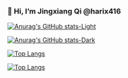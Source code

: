 ### 👋 Hi, I’m Jingxiang Qi @harix416

<!-- GitHub Stats Card -->
<!-- light mode -->
[![Anurag's GitHub stats-Light](https://github-readme-stats.vercel.app/api?username=harix416&show_icons=true&theme=transparent&count_private=true&card_width=470#gh-light-mode-only)](https://github.com/anuraghazra/github-readme-stats#gh-light-mode-only)
<!-- dark mode -->
[![Anurag's GitHub stats-Dark](https://github-readme-stats.vercel.app/api?username=harix416&show_icons=true&theme=github_dark&count_private=true&card_width=470#gh-dark-mode-only)](https://github.com/anuraghazra/github-readme-stats#gh-dark-mode-only)

<!-- Top languages -->
<!-- light mode -->
[![Top Langs](https://github-readme-stats.vercel.app/api/top-langs/?username=harix416&layout=compact&theme=transparent&count_private=true&card_width=470#gh-light-mode-only)](https://github.com/anuraghazra/github-readme-stats#gh-light-mode-only)
<!-- dark mode -->
[![Top Langs](https://github-readme-stats.vercel.app/api/top-langs/?username=harix416&layout=compact&theme=github_dark&count_private=true&card_width=470#gh-dark-mode-only)](https://github.com/anuraghazra/github-readme-stats#gh-dark-mode-only)



<!-- <picture>
  <source
    srcset="https://github-readme-stats.vercel.app/api?username=harix416&show_icons=true&theme=catppuccin_latte&count_private=true&hide_border=true&card_width=470"
    media="(prefers-color-scheme: light)"
  />
  <source
    srcset="https://github-readme-stats.vercel.app/api?username=harix416&show_icons=true&theme=catppuccin_mocha&count_private=true&hide_border=true&card_width=470"
    media="(prefers-color-scheme: dark)"
  />
  <img src="https://github-readme-stats.vercel.app/api?username=harix416&show_icons=true" />
</picture>


<picture>
  <source
    srcset="https://github-readme-stats.vercel.app/api/top-langs/?username=harix416&layout=compact&theme=catppuccin_latte&hide_border=true&card_width=470"
    media="(prefers-color-scheme: light)"
  />
  <source
    srcset="https://github-readme-stats.vercel.app/api/top-langs/?username=harix416&layout=compact&theme=catppuccin_mocha&hide_border=true&card_width=470"
    media="(prefers-color-scheme: dark)"
  />
  <img src="https://github-readme-stats.vercel.app/api?username=harix416&show_icons=true" />
</picture> -->

